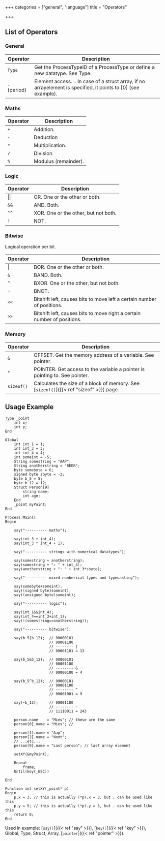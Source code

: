+++
categories = ["general", "language"]
title = "Operators"

+++

## List of Operators

### General

| Operator | Description |
|---|---|
| `Type` | Get the ProcessTypeID of a ProcessType or define a new datatype. See Type. |
| `.` (period) | Element access. <struct>.<element>. In case of a struct array, if no arrayelement is specified, it points to [0] (see example). |

### Maths

| Operator | Description |
|---|---|
| `+` | Addition. |
| `-` | Deduction |
| `*` | Multiplication. |
| `/` | Division. |
| `%` | Modulus (remainder). |

### Logic

| Operator | Description |
|---|---|
| \|\| | OR. One or the other or both. |
| `&&` | AND. Both. |
| `^^` | XOR. One or the other, but not both. |
| `!` | NOT. |

### Bitwise

Logical operation per bit.

| Operator | Description |
|---|---|
| \| | BOR. One or the other or both. |
| `&` | BAND. Both. |
| `^` | BXOR. One or the other, but not both. |
| `~` | BNOT. |
| `<<` | Bitshift left, causes bits to move left a certain number of positions. |
| `>>` | Bitshift left, causes bits to move right a certain number of positions. |

### Memory

| Operator | Description |
|---|---|
| `&` | OFFSET. Get the memory address of a variable. See pointer. |
| `*` | POINTER. Get access to the variable a pointer is pointing to. See pointer. |
| `sizeof()` | Calculates the size of a block of memory. See [`sizeof()`]({{< ref "sizeof" >}}) page. |

## Usage Example

```
Type _point
    int x;
    int y;
End

Global
    int int_1 = 1;
    int int_3 = 3;
    int int_4 = 4;
    int someint = -5;
    String somestring = "AAP";
    String anotherstring = "BEER";
    byte somebyte = 6;
    signed byte sbyte = -2;
    byte b_5 = 5;
    byte b_12 = 12;
    Struct Person[9]
        string name;
        int age;
    End
    _point myPoint;
End

Process Main()
Begin

    say("---------- maths");

    say(int_3 + int_4);
    say(int_3 * int_4 + 1);

    say("---------- strings with numerical datatypes");

    say(somestring + anotherstring);
    say(somestring + ": " + int_3);
    say(anotherstring + ": " + int_3*sbyte);

    say("---------- mixed numberical types and typecasting");

    say(somebyte+someint);
    say((signed byte)someint);
    say((unsigned byte)someint);

    say("---------- logic");

    say(int_1&&int_4);
    say(int_4==int_3+int_1);
    say(!(somestring==anotherstring));

    say("---------- bitwise");

    say(b_5|b_12);  // 00000101
                    // 00001100
                    // -------- |
                    // 00001101 = 13

    say(b_5&b_12);  // 00000101
                    // 00001100
                    // -------- &
                    // 00000100 = 4

    say(b_5^b_12);  // 00000101
                    // 00001100
                    // -------- ^
                    // 00001001 = 9

    say(~b_12);     // 00001100
                    // -------- ~
                    // 11110011 = 243

    person.name    = "Mies"; // these are the same
    person[0].name = "Mies"; //

    person[1].name = "Aap";
    person[2].name = "Noot";
    // ...etc...
    person[9].name = "Last person"; // last array element

    setXY(&myPoint);

    Repeat
        frame;
    Until(key(_ESC))

End

Function int setXY(_point* p)
Begin
    p.x = 3; // this is actually (*p).x = 3, but . can be used like this
    p.y = 5; // this is actually (*p).y = 5, but . can be used like this
    return 0;
End
```

Used in example: [`say()`]({{< ref "say" >}}), [`key()`]({{< ref "key" >}}), Global, Type, Struct, Array, [`pointer`]({{< ref "pointer" >}}).
